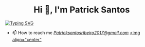 

<h1 align="center">Hi 👋, I'm Patrick Santos</h1>

[![Typing SVG](https://readme-typing-svg.demolab.com/?font=Fira+Code&size=28&pause=1000&center=true&width=1200&lines=Front-end+Developer;Always+learning++new+things++)](https://git.io/typing-svg)



- 📫 How to reach me *Patricksantosribeiro2017@gmail.com*
<a href="https://www.linkedin.com/in/patrick-santos-162899207/" target="_blank"><img align="center"

